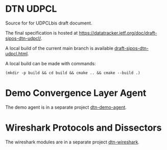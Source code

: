 # DTN UDPCL

Source for for UDPCLbis draft document.

The final specification is hosted at <https://datatracker.ietf.org/doc/draft-sipos-dtn-udpcl/>.

A local build of the current main branch is available [draft-sipos-dtn-udpcl.html](https://bsipos-rkf.github.io/dtn-bpbis-udpcl/draft-sipos-dtn-udpcl.html).

A local build can be made with commands:
```
(mkdir -p build && cd build && cmake .. && cmake --build .)
```

# Demo Convergence Layer Agent

The demo agent is in a separate project [dtn-demo-agent](https://github.com/BSipos-RKF/dtn-demo-agent).

# Wireshark Protocols and Dissectors

The wireshark modules are in a separate project [dtn-wireshark](https://github.com/BSipos-RKF/dtn-wireshark).
